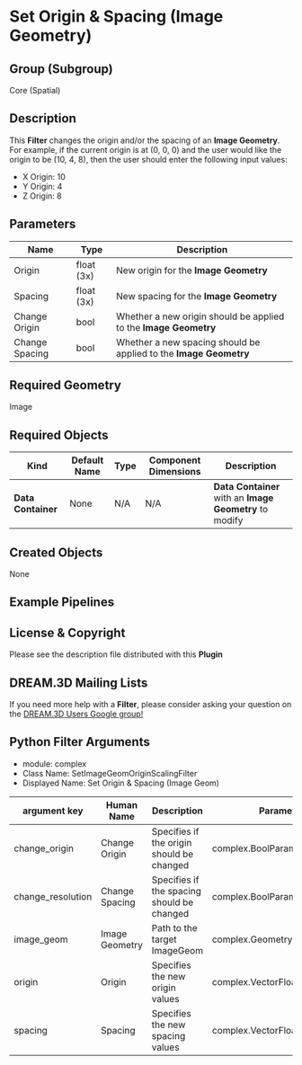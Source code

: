 # Set Origin & Spacing (Image Geometry)  


## Group (Subgroup) ##

Core (Spatial)

## Description ##

This **Filter** changes the origin and/or the spacing of an **Image Geometry**. For example, if the current origin is at (0, 0, 0) and the user would like the origin to be (10, 4, 8), then the user should enter the following input values:

+ X Origin: 10
+ Y Origin: 4
+ Z Origin: 8

## Parameters ##

| Name    | Type      |  Description |
|---------|-----------|--------|
| Origin | float (3x) | New origin for the **Image Geometry** |
| Spacing | float (3x) | New spacing for the **Image Geometry** |
| Change Origin | bool | Whether a new origin should be applied to the **Image Geometry** |
| Change Spacing | bool | Whether a new spacing should be applied to the **Image Geometry** |

## Required Geometry ##

Image

## Required Objects ##

| Kind | Default Name | Type | Component Dimensions | Description |
|------|--------------|------|----------------------|-------------|
| **Data Container** | None | N/A | N/A | **Data Container** with an **Image Geometry** to modify |

## Created Objects ##

None

## Example Pipelines ##



## License & Copyright ##

Please see the description file distributed with this **Plugin**

## DREAM.3D Mailing Lists ##

If you need more help with a **Filter**, please consider asking your question on the [DREAM.3D Users Google group!](https://groups.google.com/forum/?hl=en#!forum/dream3d-users)




## Python Filter Arguments

+ module: complex
+ Class Name: SetImageGeomOriginScalingFilter
+ Displayed Name: Set Origin & Spacing (Image Geom)

| argument key | Human Name | Description | Parameter Type |
|--------------|------------|-------------|----------------|
| change_origin | Change Origin | Specifies if the origin should be changed | complex.BoolParameter |
| change_resolution | Change Spacing | Specifies if the spacing should be changed | complex.BoolParameter |
| image_geom | Image Geometry | Path to the target ImageGeom | complex.GeometrySelectionParameter |
| origin | Origin | Specifies the new origin values | complex.VectorFloat64Parameter |
| spacing | Spacing | Specifies the new spacing values | complex.VectorFloat64Parameter |

